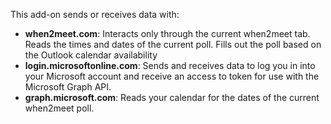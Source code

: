This add-on sends or receives data with:
- **when2meet.com**: Interacts only through the current when2meet tab. Reads the times and dates of the current poll. Fills out the poll based on the Outlook calendar availability
- **login.microsoftonline.com**: Sends and receives data to log you in into your Microsoft account and receive an access to token for use with the Microsoft Graph API. 
- **graph.microsoft.com**: Reads your calendar for the dates of the current when2meet poll. 
